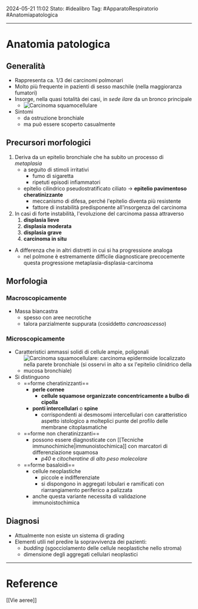 2024-05-21 11:02
Stato: #idealibro 
Tag: #ApparatoRespiratorio #Anatomiapatologica 

---
# Anatomia patologica
## Generalità
- Rappresenta ca. 1/3 dei carcinomi polmonari
- Molto più frequente in pazienti di sesso maschile (nella maggioranza fumatori)
- Insorge, nella quasi totalità dei casi, in *sede ilare* da un bronco principale
	- ![Carcinoma squamocellulare](https://i.imgur.com/3ER8N09.png)
- Sintomi
	- da ostruzione bronchiale
	- ma può essere scoperto casualmente
## Precursori morfologici
1. Deriva da un epitelio bronchiale che ha subito un processo di *metaplasia*
	- a seguito di stimoli irritativi
		- fumo di sigaretta
		- ripetuti episodi infiammatori
	- epitelio cilindrico pseudostratificato ciliato → **epitelio pavimentoso cheratinizzante**
		- meccanismo di difesa, perché l'epitelio diventa più resistente
		- fattore di instabilità predisponente all'insorgenza del carcinoma
2. In casi di forte instabilità, l'evoluzione del carcinoma passa attraverso
	1. **displasia lieve**
	2. **displasia moderata**
	3. **displasia grave**
	4. **carcinoma in situ**
- A differenza che in altri distretti in cui si ha progressione analoga
	- nel polmone è estremamente difficile diagnosticare precocemente questa progressione metaplasia-displasia-carcinoma
## Morfologia
### Macroscopicamente
- Massa biancastra
	- spesso con aree necrotiche
	- talora parzialmente suppurata (cosiddetto *cancroascesso*)
### Microscopicamente
- Caratteristici ammassi solidi di cellule ampie, poligonali
	- ![Carcinoma squamocellulare: carcinoma epidermoide localizzato nella parete bronchiale (si osservi in alto a sx l'epitelio clinidrico della mucosa bronchiale)](https://i.imgur.com/hrk5MdV.png)
- Si distinguono
	- ==forme cheratinizzanti==
		- **perle cornee**
			- **cellule squamose organizzate concentricamente a bulbo di cipolla**
		- **ponti intercellulari** o **spine**
			- corrispondenti ai desmosomi intercellulari con caratteristico aspetto istologico a molteplici punte del profilo delle membrane citoplasmatiche
	- ==forme non cheratinizzanti==
		- possono essere diagnosticate con [[Tecniche immunochimiche|immunoistochimica]] con marcatori di differenziazione squamosa
			- *p40* e *citocheratine di alto peso molecolare*
	- ==forme basaloidi==
		- cellule neoplastiche
			- piccole e indifferenziate
			- si dispongono in aggregati lobulari e ramificati con riarrangiamento periferico a palizzata
		- anche questa variante necessita di validazione immunoistochimica
## Diagnosi
- Attualmente non esiste un sistema di grading
- Elementi utili nel predire la sopravvivenza dei pazienti:
	- *budding* (sgocciolamento delle cellule neoplastiche nello stroma)
	- dimensione degli aggregati cellulari neoplastici







---
# Reference
[[Vie aeree]]